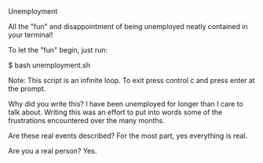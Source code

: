 Unemployment 

All the "fun" and disappointment of being unemployed neatly contained in your terminal!

To let the "fun" begin, just run:

$ bash unemployment.sh

Note: This script is an infinite loop. To exit press control c and press enter at the prompt.


Why did you write this? 
I have been unemployed for longer than I care to talk about. Writing this was an effort to put into words some of the frustrations encountered over the many months. 

Are these real events described?
For the most part, yes everything is real. 

Are you a real person?
Yes.
